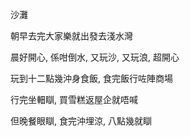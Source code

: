 沙灘

朝早去完大家樂就出發去淺水灣

晨好開心, 係咁倒水, 又玩沙, 又玩浪, 超開心

玩到十二點幾沖身食飯, 食完飯行咗陣商場

行完坐䡒瞓, 買雪糕返屋企就唔喊

但晚餐眼瞓, 食完沖埋涼, 八點幾就瞓
